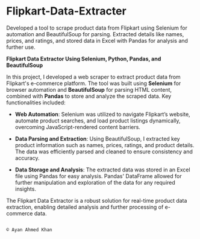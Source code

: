 # Flipkart-Data-Extracter
Developed a tool to scrape product data from Flipkart using Selenium for automation and BeautifulSoup for parsing. Extracted details like names, prices, and ratings, and stored data in Excel with Pandas for analysis and further use.

**Flipkart Data Extractor Using Selenium, Python, Pandas, and BeautifulSoup**

In this project, I developed a web scraper to extract product data from Flipkart's e-commerce platform. The tool was built using **Selenium** for browser automation and **BeautifulSoup** for parsing HTML content, combined with **Pandas** to store and analyze the scraped data. Key functionalities included:

- **Web Automation**: Selenium was utilized to navigate Flipkart’s website, automate product searches, and load product listings dynamically, overcoming JavaScript-rendered content barriers.
  
- **Data Parsing and Extraction**: Using BeautifulSoup, I extracted key product information such as names, prices, ratings, and product details. The data was efficiently parsed and cleaned to ensure consistency and accuracy.
  
- **Data Storage and Analysis**: The extracted data was stored in an Excel file using Pandas for easy analysis. Pandas' DataFrame allowed for further manipulation and exploration of the data for any required insights.

The Flipkart Data Extractor is a robust solution for real-time product data extraction, enabling detailed analysis and further processing of e-commerce data.


                                                                                 © Ayan Ahmed Khan
